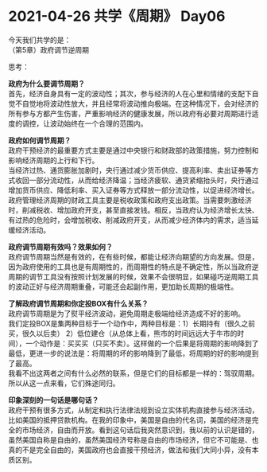 # 2021-04-26 共学《周期》 Day06
今天我们共学的是：  
（第5章）政府调节逆周期

思考：

**政府为什么要调节周期？**  
首先，经济自身具有一定的波动性；其次，参与经济的人在心里和情绪的支配下自觉不自觉地将波动性放大，并且经常将波动推向极端。在这种情况下，会对经济的所有参与方都产生伤害，严重影响经济的健康发展，所以政府有必要对周期进行适度的调控，让波动始终在一个合理的范围内。

**政府如何调节周期？**  
政府干预经济的最重要方式主要是通过中央银行和财政部的政策措施，努力控制和影响经济周期的上行和下行。  
当经济过热、通货膨胀加剧时，央行通过减少货币供应、提高利率、卖出证券等方式收回一部分流动性，从而给经济降温；当经济疲软、通货紧缩抬头时，央行通过增加货币供应、降低利率、买入证券等方式释放一部分流动性，以促进经济增长。  
政府管理经济周期的财政工具主要是税收政策和政府支出政策。当需要刺激经济时，削减税收、增加政府开支，甚至直接发钱。相反，当政府认为经济增长太快、有过热的危险时，会增加税收、削减政府开支，从而减少经济体内的需求，适当延缓经济活动。

**政府调节周期有效吗？效果如何？**  
政府调节周期当然是有效的，在有些时候，都能让经济向期望的方向发展。但是，因为政府使用的工具也是有周期性的，而周期性的特点是不确定性，所以当政府逆周期的调节工具没有按照计划发展的时候，效果不会很明显，如果碰巧逆周期工具的波动正好与经济周期重叠，可能还会起副作用，更加助长周期的极端性。

**了解政府调节周期和你定投BOX有什么关系？**  
政府调节周期是为了熨平经济波动，避免周期走极端给经济造成不好的影响。  
我们定投BOX是集两种目标于一个动作中，两种目标是：1）长期持有（很久之前买，很久以后卖） 2）低位建仓（从总体上看，熊市的时间远远大于牛市的时间），一个动作是：买买买（只买不卖）。这样做的一个后果是将周期的影响降到了最低，更进一步的说法是：将周期的坏的影响降到了最低，将周期的好的影响提到了最高。  
我看不出这两者之间有什么必然的联系，但是它们的目标都是一样的：驾驭周期。所以从这一点来看，它们殊途同归。

**印象深刻的一句话是哪句话？**  
政府干预有很多方式，从制定和执行法律法规到设立实体机构直接参与经济活动，比如美国的抵押贷款机构。在我的印象中，美国是自由的代名词，美国的经济是完全的市场经济，自由而开放。看到这句话后我突然意识到，我以前的认识是错的，虽然美国自称是自由的，虽然美国经济号称是自由的市场经济，但它不可能是、也真的不是完全自由的，美国政府也会直接干预经济，做法和我们大同小异，没有本质区别。

